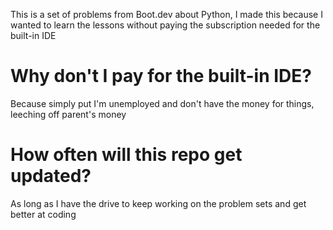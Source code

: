 This is a set of problems from Boot.dev about Python, I made this because I wanted to learn the lessons without paying the subscription needed for the built-in IDE

# Why don't I pay for the built-in IDE?

Because simply put I'm unemployed and don't have the money for things, leeching off parent's money

# How often will this repo get updated?

As long as I have the drive to keep working on the problem sets and get better at coding
